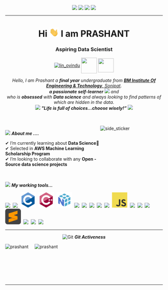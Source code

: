 

 <p align="center">
<img src="https://img.shields.io/badge/Age-20-blue" />
  <img src="https://img.shields.io/badge/Focus-Machine%20Learning-brightgreen" />
  <img src="https://img.shields.io/badge/Lives-INDIA%20-success" />
  <img src="https://img.shields.io/badge/Languages-English%20%26%20Hindi-brightgreen" />
</p>


<hr>
<h1 align="center">Hi <img src="https://raw.githubusercontent.com/ABSphreak/ABSphreak/master/gifs/Hi.gif" width="30px"> I am PRASHANT </h1>
<h3 align="center" color="blue">Aspiring Data Scientist </h3>
<p align="center">
 <a href="https://www.linkedin.com/in/prashant-959941166/" target="blank"><img align="center" src="https://www.vectorlogo.zone/logos/linkedin/linkedin-icon.svg" alt="lin_ovindu" height="50" width="50" /></a>  
 <a href = "https://github.com/prashant3110/"><img align="center" src="https://www.vectorlogo.zone/logos/github/github-tile.svg" height="50" width="50" /></a>
 <a href = "mailto: prashantchauhan3110@gmail.com"><img align="center" src="https://seeklogo.com/images/G/gmail-new-2020-logo-32DBE11BB4-seeklogo.com.png" height="45" width="50" /></a>
</p>
</p>



<p align="center">
  <em>
    Hello, I am Prashant a <b>final year</b> undergraduate from <a href="https://bmiet.net/"> <b>BM Institute Of Engineering & Technology</b>, Sonipat</a>. <br>
    <b>a passionate self-learner</b> <img src="https://github.com/TheDudeThatCode/TheDudeThatCode/blob/master/Assets/Developer.gif" width="40px"> and <Br>who is <b>obsessed</b>
    with <b>Data science</b> and always looking to find patterns of which are hidden in the data.
  </em> 
  <br>
  <img src="https://media.giphy.com/media/gH3LO09IOiZIqePwv9/giphy.gif" width="50" /> <b><i align="center">"Life is full of choices…choose wisely!”</i></b> <img src="https://media.giphy.com/media/qjqUcgIyRjsl2/giphy.gif" width="50" />
</p>
<br><br>
<img align="right" width=200px height=200px alt="side_sticker" src="https://media.giphy.com/media/TEnXkcsHrP4YedChhA/giphy.gif" />

<img src="https://media.giphy.com/media/iY8CRBdQXODJSCERIr/giphy.gif" width="60px">&nbsp;*****About me ....*****

✔ I’m currently learning about **Data Science**🥰<br>
✔ Selected in **AWS Machine Learning Scholarship Program**<br>
✔ I’m looking to collaborate with any **Open - Source data science projects**<br><br><br>

 

<img src="https://media.giphy.com/media/iY8CRBdQXODJSCERIr/giphy.gif" width="60px">&nbsp;***My working tools...***
<p align="left">
  
   <img height="50" src="https://www.vectorlogo.zone/logos/python/python-ar21.svg">&nbsp;
   <img height="50" src="https://www.vectorlogo.zone/logos/java/java-ar21.svg">&nbsp;
   <img height="50" src="https://github.com/Kushal997-das/Kushal997-das/blob/80f47f81e4d4ef64f675e20e2cfc00d53f0fdedd/Profile%20generator/c-original.svg">&nbsp;
   <img height="50" src="https://github.com/Kushal997-das/Kushal997-das/raw/master/Profile%20generator/cplusplus-original.svg">&nbsp;
   <img height="50" src="https://raw.githubusercontent.com/valohai/ml-logos/master/numpy.svg">&nbsp;
   <img height="50" src="https://upload.wikimedia.org/wikipedia/en/5/56/Matplotlib_logo.svg">&nbsp;
   <img height="50" src="https://upload.wikimedia.org/wikipedia/commons/thumb/e/ed/Pandas_logo.svg/768px-Pandas_logo.svg.png">&nbsp;
   <img height="50" src="https://seeklogo.com/images/S/scikit-learn-logo-8766D07E2E-seeklogo.com.png">&nbsp;
   <img height="50" src="https://raw.githubusercontent.com/leungwensen/svg-icon/master/dist/svg/logos/html-5.svg">&nbsp;
   <img height="50" src="https://www.vectorlogo.zone/logos/netlifyapp_watercss/netlifyapp_watercss-ar21.svg">&nbsp;
   <img height="50" src="https://github.com/Kushal997-das/Kushal997-das/raw/master/Profile%20generator/javascript-original.svg">&nbsp;
   <img height="50" src="https://upload.wikimedia.org/wikipedia/de/0/0e/Django-logo.svg">&nbsp;
   <img height="50" src="https://www.vectorlogo.zone/logos/jupyter/jupyter-ar21.svg">&nbsp;
   <img height="50" src="https://raw.githubusercontent.com/leungwensen/svg-icon/master/dist/svg/logos/pycharm.svg">&nbsp;
   <img height="50" src="https://raw.githubusercontent.com/edent/SuperTinyIcons/master/images/svg/sublimetext.svg">&nbsp;
   <img height="50" src="https://raw.githubusercontent.com/gilbarbara/logos/master/logos/visual-studio-code.svg">&nbsp;
   <img height="50" src="https://www.vectorlogo.zone/logos/mysql/mysql-ar21.svg">&nbsp;
   <img height="50" src="https://www.vectorlogo.zone/logos/nginx/nginx-ar21.svg">&nbsp;
  
  
  
  <hr>
  <p align="center">
 <img src="https://media.giphy.com/media/W5eoZHPpUx9sapR0eu/giphy.gif" width="60px" alt="Git"/>&nbsp;<i><b>Git Activeness</b></i></p>
 
<p><img align="left" src="https://github-readme-stats.vercel.app/api/top-langs?username=prashant3110&show_icons=true&locale=en&layout=compact&theme=chartreuse-dark" alt="prashant" /></p>
<p>&nbsp;<img align="right" src="https://github-readme-stats.vercel.app/api?username=prashant3110&show_icons=true&locale=en&theme=blue-green" alt="prashant" width="410" /></p>
<br><br><br><br><br>
<hr>











